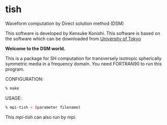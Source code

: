 # tish
Waveform computation by Direct solution method (DSM)

This software is developed by Kensuke Konishi.
This software is based on the software which can be downloaded from [University of Tokyo][tish]

**Welcome to the DSM world.**

This is a package for SH computation 
for transversely isotropic spherically symmetric media 
in a frequency domain.
You need FORTRAN90 to run this program.


CONFIGURATION:  
```	bash
% make
```
USAGE:  
``` bash
% mpi-tish < (parameter filename)
```	

This *mpi-tish* can also run by mpi.

[tish]: http://www-solid.eps.s.u-tokyo.ac.jp/~dsm/software/software.htm
